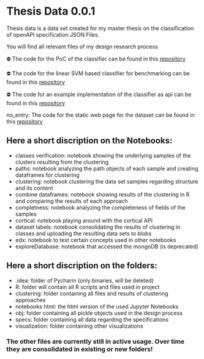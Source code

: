 # Thesis Data 0.0.1

Thesis data is a data set created for my master thesis on the 
classification of openAPI specification JSON Files. 

You will find all relevant files of my design research process

:no_entry: The code for the PoC of the classifier can be found in this [repository](https://github.com/pmanlukas/colab)

:no_entry: The code for the linear SVM based classifier for benchmarking can be found in this [repository](https://github.com/pmanlukas/colabSVM)

:no_entry: The code for an example implementation of the classifier as api can be found in this [repository](https://github.com/pmanlukas/classifierAPI)

no_entry: The code for the static web page for the dataset can be found in this [repository](https://github.com/pmanlukas/datasetWeb)


## Here a short discription on the Notebooks:

- classes verification: notebook showing the underlying samples of the clusters resulting from the clustering
- paths: notebook analyzing the path objects of each sample and creating dataframes for clustering
- clustering: notebook clustering the data set samples regarding structure and its content
- combine dataframes: notebook showing results of the clustering in R and comparing the results of each approach
- completness: notebook analyzing the completeness of fields of the samples
- cortical: notebook playing around with the cortical API
- dataset labels: notebook consolidating the results of clustering in classes and uploading the resulting data sets to blobs
- edx: notebook to test certain concepts used in other notebooks
- exploreDatabase: notebook that accessed the mongoDB (is deprecated)

## Here a short discription on the folders:
- .idea: folder of Pycharm (only binaries, will be deleted)
- R: folder will contain all R scripts and files used in project
- clustering: folder containing all files and results of clustering approaches
- notebooks html: the html version of the used Jupyter Notebooks
- obj: folder containing all pickle objects used in the design process
- specs: folder containing all data regarding the specifications
- visualization: folder containing other visualizations

### The other files are currently still in active usage. Over time they are consolidated in existing or new folders!
